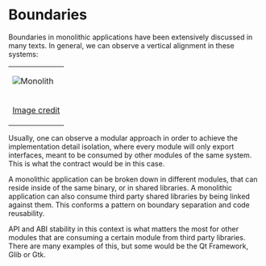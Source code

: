 # Boundaries

Boundaries in monolithic applications have been extensively discussed in many
texts. In general, we can observe a vertical alignment in these systems:

<center>
<table>
<tr>
<td>

![Monolith](https://martinfowler.com/articles/microservices/images/conways-law.png)

</td>
</tr>
<tr>
<td>
<center>

[Image credit](https://martinfowler.com/articles/microservices/images/conways-law.png)

</center>
</td>
</tr>
</table>
</center>

Usually, one can observe a modular approach in order to achieve the
implementation detail isolation, where every module will only export
interfaces, meant to be consumed by other modules of the same
system. This is what the contract would be in this case.

A monolithic application can be broken down in different modules, that
can reside inside of the same binary, or in shared libraries. A
monolithic application can also consume third party shared libraries
by being linked against them. This conforms a pattern on boundary
separation and code reusability.

API and ABI stability in this context is what matters the most for
other modules that are consuming a certain module from third party
libraries. There are many examples of this, but some would be the Qt
Framework, Glib or Gtk.
